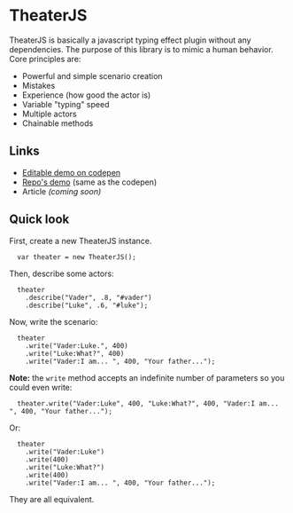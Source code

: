 # TheaterJS

TheaterJS is basically a javascript typing effect plugin without any dependencies. 
The purpose of this library is to mimic a human behavior. Core principles are:

* Powerful and simple scenario creation
* Mistakes
* Experience (how good the actor is)
* Variable "typing" speed
* Multiple actors
* Chainable methods

## Links

* [Editable demo on codepen](http://codepen.io/Zhouzi/pen/JoRazP?editors=001)
* [Repo's demo](http://gabinaureche.com/TheaterJS) (same as the codepen)
* Article *(coming soon)*

## Quick look

First, create a new TheaterJS instance.

```
  var theater = new TheaterJS();
```

Then, describe some actors:

```
  theater
    .describe("Vader", .8, "#vader")
    .describe("Luke", .6, "#luke");
```

Now, write the scenario:

```
  theater
    .write("Vader:Luke.", 400)
    .write("Luke:What?", 400)
    .write("Vader:I am... ", 400, "Your father...");
```

**Note:** the `write` method accepts an indefinite number of parameters so you could even write:

```
  theater.write("Vader:Luke", 400, "Luke:What?", 400, "Vader:I am... ", 400, "Your father...");
```

Or:

```
  theater
    .write("Vader:Luke")
    .write(400)
    .write("Luke:What?")
    .write(400)
    .write("Vader:I am... ", 400, "Your father...");
```

They are all equivalent.
